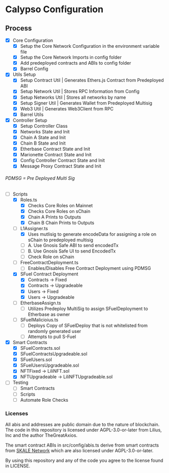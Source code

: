 # Calypso Configuration

## Process
- [x] Core Configuration
	- [x] Setup the Core Network Configuration in the environment variable file
	- [x] Setup the Core Network Imports in config folder
	- [x] Add predeployed contracts and ABIs to config folder
	- [x] Barrel Config
- [x] Utils Setup
	- [x] Setup Contract Util | Generates Ethers.js Contract from Predeployed ABI
	- [x] Setup Network Util | Stores RPC Information from Config
	- [x] Setup Networks Util | Stores all networks by name
	- [x] Setup Signer Util | Generates Wallet from Predeployed Multisig
	- [x] Web3 Util | Generates Web3Client from RPC
	- [x] Barrel Utils
- [x] Controller Setup
	- [x] Setup Controller Class
	- [x] Networks State and Init
	- [x] Chain A State and Init
	- [x] Chain B State and Init
	- [x] Etherbase Contract State and Init
	- [x] Marionette Contract State and Init
	- [x] Config Controller Contract State and Init
	- [x] Message Proxy Contract State and Init

###### PDMSG = Pre Deployed Multi Sig

- [ ] Scripts
	- [x] Roles.ts
		- [x] Checks Core Roles on Mainnet
		- [x] Checks Core Roles on sChain
		- [x] Chain A Prints to Outputs
		- [x] Chain B Chain Prints to Outputs
	- [ ] L1Assigner.ts
		- [x] Uses mutlisig to generate encodeData for assigning a role on sChain to predeployed multisig
		- [ ] A. Use Gnosis Safe ABI to send encodedTx
		- [ ] B. Use Gnosis Safe UI to send EncodedTx
		- [ ] Check Role on sChain
	- [ ] FreeContractDeployment.ts
		- [ ] Enables/Disables Free Contract Deployment using PDMSG
	- [x] SFuel Contract Deployment
		- [x] Contracts -> Fixed
		- [x] Contracts -> Upgradeable
		- [x] Users -> Fixed
		- [x] Users -> Upgradeable
	- [ ] EtherbaseAssign.ts
		- [ ] Utilizes Predeploy MultiSig to assign SFuelDeployment to Etherbase as owner
	- [ ] SFuelMalicioius.ts
		- [ ] Deploys Copy of SFuelDeploy that is not whitelisted from randomly generated user
		- [ ] Attempts to pull S-Fuel
- [x] Smart Contracts
	- [x] SFuelContracts.sol
	- [x] SFuelContractsUpgradeable.sol
	- [x] SFuelUsers.sol
	- [x] SFuelUsersUpgradeable.sol
	- [x] NFTFixed -> LiliNFT.sol
	- [x] NFTUpgradeable -> LiliNFTUpgradeable.sol

- [ ] Testing
	- [ ] Smart Contracts
	- [ ] Scripts
	- [ ] Automate Role Checks
### Licenses

All abis and addresses are public domain due to the nature of blockchain. 
The code in this repository is licensed under AGPL-3.0-or-later from Lilius, Inc and the author TheGreatAxios.

The smart contract ABIs in src/config/abis.ts derive from smart contracts from [SKALE Network](https://github.com/skalenetwork) which are also licensed under AGPL-3.0-or-later.

By using this repository and any of the code you agree to the license found in LICENSE.